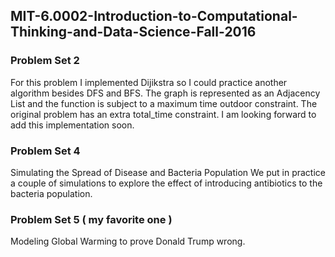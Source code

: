 ## MIT-6.0002-Introduction-to-Computational-Thinking-and-Data-Science-Fall-2016
### Problem Set 2
For this problem I implemented Dijikstra so I could practice another algorithm besides DFS and BFS. The graph is represented as an Adjacency List and the function is subject to a maximum time outdoor constraint.
The original problem has an extra total_time constraint. I am looking forward to add this implementation soon.
### Problem Set 4
Simulating the Spread of Disease and Bacteria Population
We put in practice a couple of simulations to explore the effect of introducing antibiotics to the
bacteria population.
### Problem Set 5 ( my favorite one )
Modeling Global Warming to prove Donald Trump wrong.
